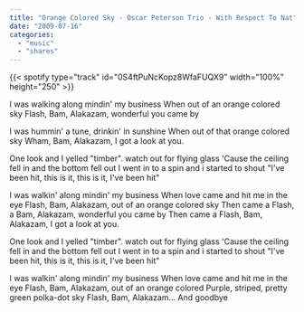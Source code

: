 ```yaml
---
title: "Orange Colored Sky - Oscar Peterson Trio - With Respect To Nat"
date: "2009-07-16"
categories:
  - "music"
  - "shares"
---
```


{{< spotify type="track" id="0S4ftPuNcKopz8WfaFUQX9" width="100%" height="250" >}}

I was walking along mindin' my business
When out of an orange colored sky
Flash, Bam, Alakazam, wonderful you came by

I was hummin' a tune, drinkin' in sunshine
When out of that orange colored sky
Wham, Bam, Alakazam, I got a look at you.

One look and I yelled "timber". watch out for flying glass
'Cause the ceiling fell in and the bottom fell out
I went in to a spin and i started to shout
"I've been hit, this is it, this is it, I've been hit"

I was walkin' along mindin' my business
When love came and hit me in the eye
Flash, Bam, Alakazam, out of an orange colored sky
Then came a Flash, a Bam, Alakazam, wonderful you came by
Then came a Flash, Bam, Alakazam, I got a look at you.

One look and I yelled "timber". watch out for flying glass
'Cause the ceiling fell in and the bottom fell out
I went in to a spin and i started to shout
"I've been hit, this is it, this is it, I've been hit"

I was walkin' along mindin' my business
When love came and hit me in the eye
Flash, Bam, Alakazam, out of an orange colored
Purple, striped, pretty green polka-dot sky
Flash, Bam, Alakazam…
And goodbye
